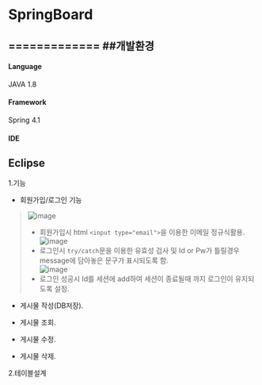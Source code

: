 # SpringBoard
=============
##개발환경
---------
#### Language 
JAVA 1.8  
#### Framework  
Spring 4.1  
#### IDE  
Eclipse
-----------
1.기능  
* 회원가입/로그인 기능  
> ![image](https://user-images.githubusercontent.com/75213468/118921302-edaed380-b972-11eb-99a5-b64343b8a894.png)  
>- 회원가입시 html ```<input type="email">```을 이용한 이메일 정규식활용.  
![image](https://user-images.githubusercontent.com/75213468/118921575-61e97700-b973-11eb-9cb8-c7b1a0170420.png)  
>- 로그인시 ```try/catch```문을 이용한 유효성 검사 및 Id or Pw가 틀릴경우 message에 담아놓은 문구가 표시되도록 함.  
![image](https://user-images.githubusercontent.com/75213468/118922205-94e03a80-b974-11eb-8c0d-a3df8af2bf78.png)  
>- 로그인 성공시 Id를 세션에 add하여 세션이 종료될때 까지 로그인이 유지되도록 설정.   


* 게시물 작성(DB저장).  

* 게시물 조회.  
* 게시물 수정.  
* 게시물 삭제.  

2.테이블설계
